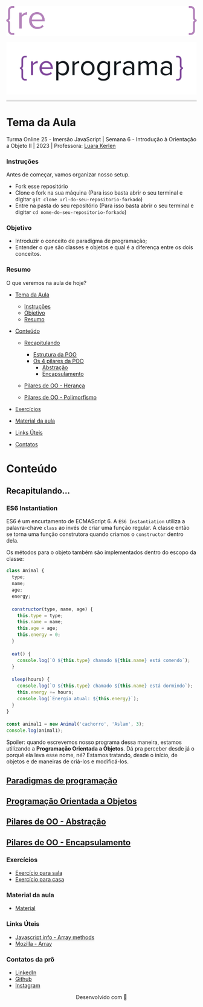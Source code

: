 <div align="center">

  ![Logo Dark](assets/reprograma-fundos-escuros.svg#gh-dark-mode-only)

</div>

<div align="center">

  ![Logo Light](assets/reprograma-fundos-claros.png#gh-light-mode-only)

</div>

___

# Tema da Aula

Turma Online 25 - Imersão JavaScript | Semana 6 - Introdução à Orientação a Objeto II | 2023 | Professora: [Luara Kerlen](https://github.com/luarakerlen)

### Instruções

Antes de começar, vamos organizar nosso setup.

- Fork esse repositório
- Clone o fork na sua máquina (Para isso basta abrir o seu terminal e digitar `git clone url-do-seu-repositorio-forkado`)
- Entre na pasta do seu repositório (Para isso basta abrir o seu terminal e digitar `cd nome-do-seu-repositorio-forkado`)

### Objetivo

- Introduzir o conceito de paradigma de programação;
- Entender o que são classes e objetos e qual é a diferença entre os dois conceitos.

### Resumo

O que veremos na aula de hoje?

- [Tema da Aula](#tema-da-aula)

  - [Instruções](#instruções)
  - [Objetivo](#objetivo)
  - [Resumo](#resumo)

- [Conteúdo](#conteúdo)

  - [Recapitulando](#recapitulando)

    - [Estrutura da POO](#es6-instantiation)
    - [Os 4 pilares da POO](#es6-instantiation)
      - [Abstração](#es6-instantiation)
      - [Encapsulamento](#es6-instantiation)

  - [Pilares de OO - Herança](./5.%20Introdu%C3%A7%C3%A3o%20%C3%A0%20Orienta%C3%A7%C3%A3o%20a%20Objeto%20I//5.1%20-%20Paradigmas%20de%20programa%C3%A7%C3%A3o.md)
  - [Pilares de OO - Polimorfismo](./5.%20Introdu%C3%A7%C3%A3o%20%C3%A0%20Orienta%C3%A7%C3%A3o%20a%20Objeto%20I//5.2%20-%20Programa%C3%A7%C3%A3o%20Orientada%20a%20Objetos.md)

- [Exercícios](#exercícios)
- [Material da aula](#material-da-aula)
- [Links Úteis](#links-úteis)
- [Contatos](#contatos)

# Conteúdo

## Recapitulando...

### ES6 Instantiation

ES6 é um encurtamento de ECMAScript 6. A `ES6 Instantiation` utiliza a palavra-chave `class` ao invés de criar uma função regular. A classe então se torna uma função construtora quando criamos o `constructor` dentro dela.

Os métodos para o objeto também são implementados dentro do escopo da classe:

```javascript
class Animal {
  type;
  name;
  age;
  energy;

  constructor(type, name, age) {
    this.type = type;
    this.name = name;
    this.age = age;
    this.energy = 0;
  }

  eat() {
    console.log(`O ${this.type} chamado ${this.name} está comendo`);
  }

  sleep(hours) {
    console.log(`O ${this.type} chamado ${this.name} está dormindo`);
    this.energy += hours;
    console.log(`Energia atual: ${this.energy}`);
  }
}

const animal1 = new Animal('cachorro', 'Aslam', 3);
console.log(animal1);
```

Spoiler: quando escrevemos nosso programa dessa maneira, estamos utilizando a **Programação Orientada a Objetos**. Dá pra perceber desde já o porquê ela leva esse nome, né? Estamos tratando, desde o início, de objetos e de maneiras de criá-los e modificá-los.

## [Paradigmas de programação](./5.%20Introdu%C3%A7%C3%A3o%20%C3%A0%20Orienta%C3%A7%C3%A3o%20a%20Objeto%20I//5.2%20-%20Programa%C3%A7%C3%A3o%20Orientada%20a%20Objetos.md)

## [Programação Orientada a Objetos](./5.%20Introdu%C3%A7%C3%A3o%20%C3%A0%20Orienta%C3%A7%C3%A3o%20a%20Objeto%20I//5.2%20-%20Programa%C3%A7%C3%A3o%20Orientada%20a%20Objetos.md)

## [Pilares de OO - Abstração](./5.%20Introdu%C3%A7%C3%A3o%20%C3%A0%20Orienta%C3%A7%C3%A3o%20a%20Objeto%20I//5.3%20-%20Abstra%C3%A7%C3%A3o.md)

## [Pilares de OO - Encapsulamento](./5.%20Introdu%C3%A7%C3%A3o%20%C3%A0%20Orienta%C3%A7%C3%A3o%20a%20Objeto%20I//5.4%20-%20Encapsulamento.md)

### Exercícios

- [Exercício para sala](./Exerc%C3%ADcios/Para%20sala/)
- [Exercício para casa](./Exerc%C3%ADcios/Para%20casa/)

### Material da aula

- [Material](./5.%20Introdu%C3%A7%C3%A3o%20%C3%A0%20Orienta%C3%A7%C3%A3o%20a%20Objeto%20I/)

### Links Úteis
- [Javascript.info - Array methods](https://javascript.info/array-methods)
- [Mozilla - Array](https://developer.mozilla.org/en-US/docs/Web/JavaScript/Reference/Global_Objects/Array)

### Contatos da prô

- [LinkedIn](https://www.linkedin.com/in/luarakerlen/)
- [Github](https://github.com/luarakerlen)
- [Instagram](https://www.instagram.com/luaratech/)

<p align="center">
  Desenvolvido com &#128156
</p>
